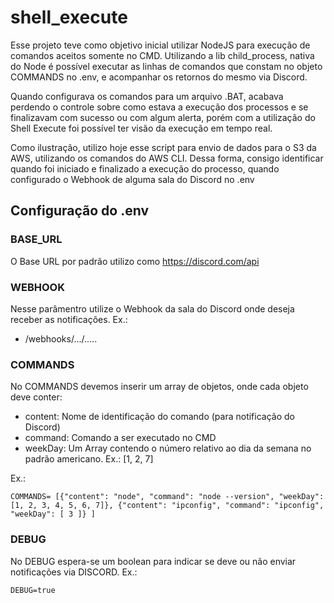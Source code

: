 # shell_execute
Esse projeto teve como objetivo inicial utilizar NodeJS para execução de comandos aceitos somente no CMD. 
Utilizando a lib child_process, nativa do Node é possível executar as linhas de comandos que constam no objeto COMMANDS no .env, e acompanhar os retornos do mesmo via Discord.

Quando configurava os comandos para um arquivo .BAT, acabava perdendo o controle sobre como estava a execução dos processos e se finalizavam com sucesso ou com algum alerta, porém com a utilização do Shell Execute
foi possível ter visão da execução em  tempo real.

Como ilustração, utilizo hoje esse script para envio de dados para o S3 da AWS, utilizando os comandos do AWS CLI. Dessa forma, consigo identificar quando foi iniciado e finalizado a execução do processo, 
quando configurado o Webhook de alguma sala do Discord no .env



## Configuração do .env

### BASE_URL
O Base URL por padrão utilizo como https://discord.com/api

### WEBHOOK
Nesse parâmentro utilize o Webhook da sala do Discord onde deseja receber as notificações.
Ex.:
 - /webhooks/.../.....

### COMMANDS
No COMMANDS devemos inserir um array de objetos, onde cada objeto deve conter:
 - content: Nome de identificação do comando (para notificação do Discord)
 - command: Comando a ser executado no CMD
 - weekDay: Um Array contendo o número relativo ao dia da semana no padrão americano. Ex.: [1, 2, 7]

Ex.:
```
COMMANDS= [{"content": "node", "command": "node --version", "weekDay": [1, 2, 3, 4, 5, 6, 7]}, {"content": "ipconfig", "command": "ipconfig", "weekDay": [ 3 ]} ]
``` 

### DEBUG
No DEBUG espera-se um boolean para indicar se deve ou não enviar notificações via DISCORD.
Ex.:
```
DEBUG=true
```
